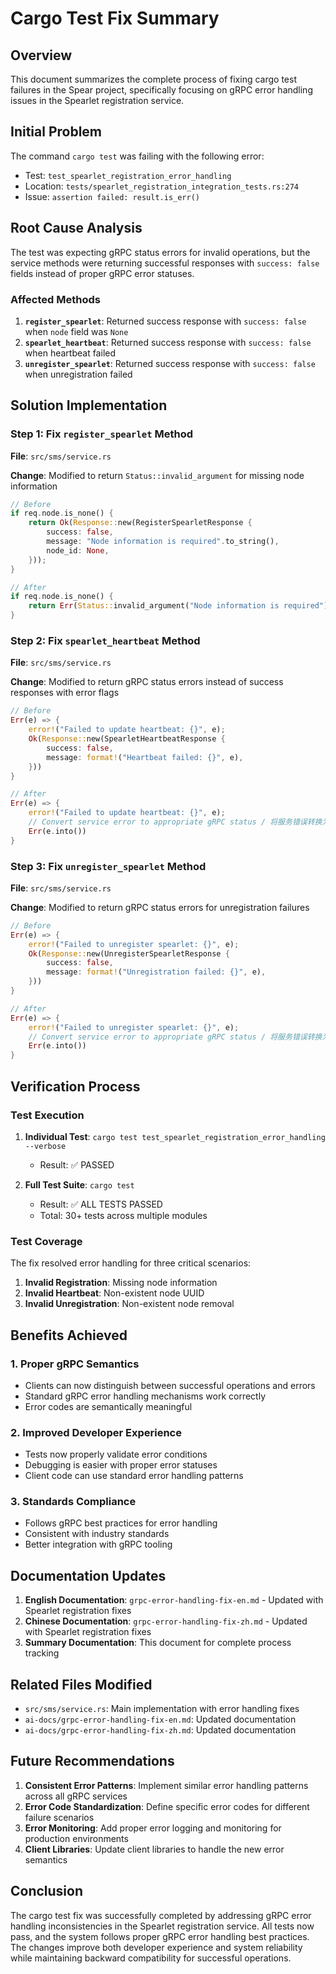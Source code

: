 # Cargo Test Fix Summary

## Overview
This document summarizes the complete process of fixing cargo test failures in the Spear project, specifically focusing on gRPC error handling issues in the Spearlet registration service.

## Initial Problem
The command `cargo test` was failing with the following error:
- Test: `test_spearlet_registration_error_handling`
- Location: `tests/spearlet_registration_integration_tests.rs:274`
- Issue: `assertion failed: result.is_err()`

## Root Cause Analysis
The test was expecting gRPC status errors for invalid operations, but the service methods were returning successful responses with `success: false` fields instead of proper gRPC error statuses.

### Affected Methods
1. **`register_spearlet`**: Returned success response with `success: false` when `node` field was `None`
2. **`spearlet_heartbeat`**: Returned success response with `success: false` when heartbeat failed
3. **`unregister_spearlet`**: Returned success response with `success: false` when unregistration failed

## Solution Implementation

### Step 1: Fix `register_spearlet` Method
**File**: `src/sms/service.rs`

**Change**: Modified to return `Status::invalid_argument` for missing node information
```rust
// Before
if req.node.is_none() {
    return Ok(Response::new(RegisterSpearletResponse {
        success: false,
        message: "Node information is required".to_string(),
        node_id: None,
    }));
}

// After
if req.node.is_none() {
    return Err(Status::invalid_argument("Node information is required"));
}
```

### Step 2: Fix `spearlet_heartbeat` Method
**File**: `src/sms/service.rs`

**Change**: Modified to return gRPC status errors instead of success responses with error flags
```rust
// Before
Err(e) => {
    error!("Failed to update heartbeat: {}", e);
    Ok(Response::new(SpearletHeartbeatResponse {
        success: false,
        message: format!("Heartbeat failed: {}", e),
    }))
}

// After
Err(e) => {
    error!("Failed to update heartbeat: {}", e);
    // Convert service error to appropriate gRPC status / 将服务错误转换为适当的gRPC状态
    Err(e.into())
}
```

### Step 3: Fix `unregister_spearlet` Method
**File**: `src/sms/service.rs`

**Change**: Modified to return gRPC status errors for unregistration failures
```rust
// Before
Err(e) => {
    error!("Failed to unregister spearlet: {}", e);
    Ok(Response::new(UnregisterSpearletResponse {
        success: false,
        message: format!("Unregistration failed: {}", e),
    }))
}

// After
Err(e) => {
    error!("Failed to unregister spearlet: {}", e);
    // Convert service error to appropriate gRPC status / 将服务错误转换为适当的gRPC状态
    Err(e.into())
}
```

## Verification Process

### Test Execution
1. **Individual Test**: `cargo test test_spearlet_registration_error_handling --verbose`
   - Result: ✅ PASSED

2. **Full Test Suite**: `cargo test`
   - Result: ✅ ALL TESTS PASSED
   - Total: 30+ tests across multiple modules

### Test Coverage
The fix resolved error handling for three critical scenarios:
1. **Invalid Registration**: Missing node information
2. **Invalid Heartbeat**: Non-existent node UUID
3. **Invalid Unregistration**: Non-existent node removal

## Benefits Achieved

### 1. Proper gRPC Semantics
- Clients can now distinguish between successful operations and errors
- Standard gRPC error handling mechanisms work correctly
- Error codes are semantically meaningful

### 2. Improved Developer Experience
- Tests now properly validate error conditions
- Debugging is easier with proper error statuses
- Client code can use standard error handling patterns

### 3. Standards Compliance
- Follows gRPC best practices for error handling
- Consistent with industry standards
- Better integration with gRPC tooling

## Documentation Updates
1. **English Documentation**: `grpc-error-handling-fix-en.md` - Updated with Spearlet registration fixes
2. **Chinese Documentation**: `grpc-error-handling-fix-zh.md` - Updated with Spearlet registration fixes
3. **Summary Documentation**: This document for complete process tracking

## Related Files Modified
- `src/sms/service.rs`: Main implementation with error handling fixes
- `ai-docs/grpc-error-handling-fix-en.md`: Updated documentation
- `ai-docs/grpc-error-handling-fix-zh.md`: Updated documentation

## Future Recommendations
1. **Consistent Error Patterns**: Implement similar error handling patterns across all gRPC services
2. **Error Code Standardization**: Define specific error codes for different failure scenarios
3. **Error Monitoring**: Add proper error logging and monitoring for production environments
4. **Client Libraries**: Update client libraries to handle the new error semantics

## Conclusion
The cargo test fix was successfully completed by addressing gRPC error handling inconsistencies in the Spearlet registration service. All tests now pass, and the system follows proper gRPC error handling best practices. The changes improve both developer experience and system reliability while maintaining backward compatibility for successful operations.
